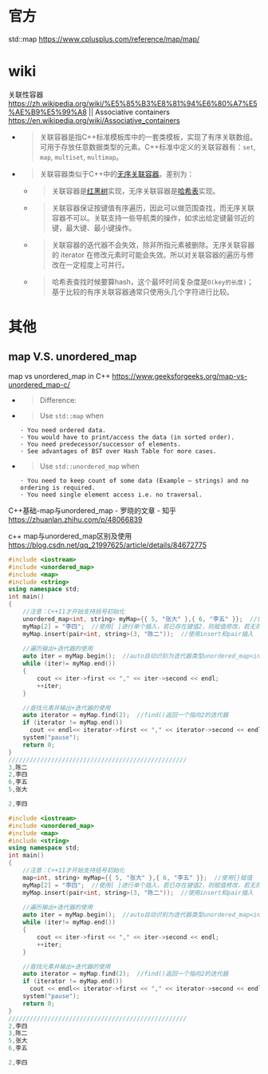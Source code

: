 
# 官方

std::map https://www.cplusplus.com/reference/map/map/

# wiki

关联性容器 https://zh.wikipedia.org/wiki/%E5%85%B3%E8%81%94%E6%80%A7%E5%AE%B9%E5%99%A8 || Associative containers https://en.wikipedia.org/wiki/Associative_containers
- > 关联容器是指C++标准模板库中的一套类模板，实现了有序关联数组。可用于存放任意数据类型的元素。C++标准中定义的关联容器有：`set`,` map`, `multiset`, `multimap`。
- > 关联容器类似于C++中的[无序关联容器]()。差别为：
  * > 关联容器是[红黑树](https://zh.wikipedia.org/wiki/%E7%BA%A2%E9%BB%91%E6%A0%91)实现，无序关联容器是[哈希表](https://zh.wikipedia.org/wiki/%E5%93%88%E5%B8%8C%E8%A1%A8)实现。
  * > 关联容器保证按键值有序遍历，因此可以做范围查找，而无序关联容器不可以。关联支持一些导航类的操作，如求出给定键最邻近的键，最大键、最小键操作。
  * > 关联容器的迭代器不会失效，除非所指元素被删除。无序关联容器的 iterator 在修改元素时可能会失效。所以对关联容器的遍历与修改在一定程度上可并行。
  * > 哈希表查找时候要算hash，这个最坏时间复杂度是`O(key的长度)`；基于比较的有序关联容器通常只使用头几个字符进行比较。

# 其他

## map V.S. unordered_map

map vs unordered_map in C++ https://www.geeksforgeeks.org/map-vs-unordered_map-c/
- > Difference: 
- > Use `std::map` when 
  ```console
  · You need ordered data.
  · You would have to print/access the data (in sorted order).
  · You need predecessor/successor of elements.
  · See advantages of BST over Hash Table for more cases.
  ```
- > Use `std::unordered_map` when 
  ```console
  · You need to keep count of some data (Example – strings) and no ordering is required.
  · You need single element access i.e. no traversal.
  ```

C++基础-map与unordered_map - 罗晓的文章 - 知乎 https://zhuanlan.zhihu.com/p/48066839

c++ map与unordered_map区别及使用 https://blog.csdn.net/qq_21997625/article/details/84672775
```cpp
#include <iostream>  
#include <unordered_map>  
#include <map>
#include <string>  
using namespace std;  
int main()  
{  
    //注意：C++11才开始支持括号初始化
    unordered_map<int, string> myMap={{ 5, "张大" },{ 6, "李五" }};  //使用{}赋值
    myMap[2] = "李四";  //使用[ ]进行单个插入，若已存在键值2，则赋值修改，若无则插入。
    myMap.insert(pair<int, string>(3, "陈二"));  //使用insert和pair插入
    
    //遍历输出+迭代器的使用
    auto iter = myMap.begin();  //auto自动识别为迭代器类型unordered_map<int,string>::iterator
    while (iter!= myMap.end())
    {  
        cout << iter->first << "," << iter->second << endl;  
        ++iter;  
    }  

    //查找元素并输出+迭代器的使用
    auto iterator = myMap.find(2);  //find()返回一个指向2的迭代器
    if (iterator != myMap.end())
      cout << endl<< iterator->first << "," << iterator->second << endl;  
    system("pause");  
    return 0;  
}
//////////////////////////////////////////////////
3,陈二
2,李四
6,李五
5,张大

2,李四
```
```cpp
#include <iostream>  
#include <unordered_map>  
#include <map>
#include <string>  
using namespace std;  
int main()  
{  
    //注意：C++11才开始支持括号初始化
    map<int, string> myMap={{ 5, "张大" },{ 6, "李五" }};  //使用{}赋值
    myMap[2] = "李四";  //使用[ ]进行单个插入，若已存在键值2，则赋值修改，若无则插入。
    myMap.insert(pair<int, string>(3, "陈二"));  //使用insert和pair插入
    
    //遍历输出+迭代器的使用
    auto iter = myMap.begin();  //auto自动识别为迭代器类型unordered_map<int,string>::iterator
    while (iter!= myMap.end())
    {  
        cout << iter->first << "," << iter->second << endl;  
        ++iter;  
    }  

    //查找元素并输出+迭代器的使用
    auto iterator = myMap.find(2);  //find()返回一个指向2的迭代器
    if (iterator != myMap.end())
      cout << endl<< iterator->first << "," << iterator->second << endl;  
    system("pause");  
    return 0;  
}
//////////////////////////////////////////////////
2,李四
3,陈二
5,张大
6,李五

2,李四
```
